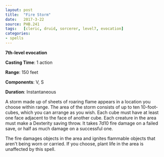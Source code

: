 ```yaml
---
layout: post
title:  "Fire Storm"
date:   2017-3-22
source: PHB.241
tags:   [cleric, druid, sorcerer, level7, evocation]
categories:
- spells
---
```


**7th-level evocation**

**Casting Time**: 1 action

**Range**: 150 feet

**Components**: V, S

**Duration**: Instantaneous

A storm made up of sheets of roaring flame appears in a location you choose within range. The area of the storm consists of up to ten 10-foot-cubes, which you can arrange as you wish. Each cube must have at least one face adjacent to the face of another cube. Each creature in the area must make a Dexterity saving throw. It takes 7d10 fire damage on a failed save, or half as much damage on a successful one.

The fire damages objects in the area and ignites flammable objects that aren't being worn or carried. If you choose, plant life in the area is unaffected by this spell.
